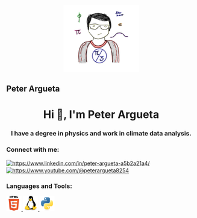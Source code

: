 <div id="header" align="center">
  <img src="https://github.com/PeterArgueta/PeterArgueta/blob/aa8781673f61a3273a1d5339991f10377c799f2c/photo1684450214.jpeg" width="200"/>
</div>


## Peter Argueta 



<h1 align="center">Hi 👋, I'm Peter Argueta</h1>
<h3 align="center">I have a degree in physics and work in climate data analysis.</h3>

<h3 align="left">Connect with me:</h3>
<p align="left">
<a href="https://linkedin.com/in/peter-argueta-a5b2a21a4/" target="blank"><img align="center" src="https://raw.githubusercontent.com/rahuldkjain/github-profile-readme-generator/master/src/images/icons/Social/linked-in-alt.svg" alt="https://www.linkedin.com/in/peter-argueta-a5b2a21a4/" height="30" width="40" /></a>
<a href="https://www.youtube.com/@peterargueta8254" target="blank"><img align="center" src="https://raw.githubusercontent.com/rahuldkjain/github-profile-readme-generator/master/src/images/icons/Social/youtube.svg" alt="https://www.youtube.com/@peterargueta8254" height="30" width="40" /></a>
</p>

<h3 align="left">Languages and Tools:</h3>
<p align="left"> <a href="https://www.w3.org/html/" target="_blank" rel="noreferrer"> <img src="https://raw.githubusercontent.com/devicons/devicon/master/icons/html5/html5-original-wordmark.svg" alt="html5" width="40" height="40"/> </a> <a href="https://www.linux.org/" target="_blank" rel="noreferrer"> <img src="https://raw.githubusercontent.com/devicons/devicon/master/icons/linux/linux-original.svg" alt="linux" width="40" height="40"/> </a> <a href="https://www.python.org" target="_blank" rel="noreferrer"> <img src="https://raw.githubusercontent.com/devicons/devicon/master/icons/python/python-original.svg" alt="python" width="40" height="40"/> </a> </p>

